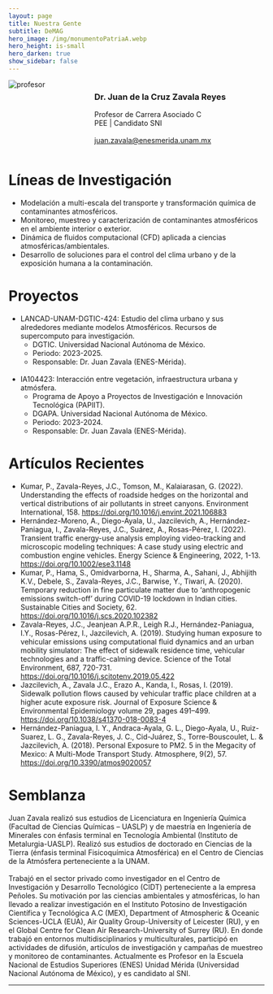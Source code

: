 ```yaml
---
layout: page
title: Nuestra Gente
subtitle: DeMAG
hero_image: /img/monumentoPatriaA.webp
hero_height: is-small
hero_darken: true
show_sidebar: false
---
```


<div class="columns is-align-items-center is-multiline pb-6">
    <div class="column">
        <img loading="lazy" src="{{ site.baseurl }}/img/drzavala.webp" alt="profesor" class="academicos_imagen"/>
    </div>
    <div class="column has-text-centered">
        <h3 class="has-text-primary">
            Dr. Juan de la Cruz Zavala Reyes
        </h3>
        <p class="has-text-weight-bold">
            Profesor de Carrera Asociado C
            <br/>
            PEE | Candidato SNI
            <br/>
            <br/>
            <a href="mailto:juan.zavala@enesmerida.unam.mx">
                juan.zavala@enesmerida.unam.mx
            </a>
        </p>
    </div>
</div>
<div class="content">
    <h1 class="has-text-centered has-text-primary">
        Líneas de Investigación
    </h1> 
    <ul class="has-text-weight-bold">
        <li>Modelación a multi-escala del transporte y transformación química de contaminantes atmosféricos.</li>
        <li>Monitoreo, muestreo y caracterización de contaminantes atmosféricos en el ambiente interior o exterior.</li>
        <li>Dinámica de fluidos computacional (CFD) aplicada a ciencias atmosféricas/ambientales.</li>
        <li>Desarrollo de soluciones para el control del clima urbano y de la exposición humana a la contaminación.</li>
    </ul>
    <h1 class="has-text-centered has-text-primary">
        Proyectos
    </h1> 
    <ul class="has-text-weight-bold">
        <li>LANCAD-UNAM-DGTIC-424: Estudio del clima urbano y sus alrededores mediante modelos Atmosféricos. Recursos de supercomputo para investigación.
            <ul class="has-text-weight-light is-italic">
                <li>DGTIC. Universidad Nacional Autónoma de México.</li>
                <li>Periodo: 2023-2025.</li>
                <li>Responsable: Dr. Juan Zavala (ENES-Mérida).</li>
            </ul>
        </li>
        <br/>
        <li>IA104423: Interacción entre vegetación, infraestructura urbana y atmósfera.
            <ul class="has-text-weight-light is-italic">
                <li>Programa de Apoyo a Proyectos de Investigación e Innovación Tecnológica (PAPIIT).</li>
                <li>DGAPA. Universidad Nacional Autónoma de México.</li>
                <li>Periodo: 2023-2024.</li>
                <li>Responsable: Dr. Juan Zavala (ENES-Mérida).</li>
            </ul>
        </li>
    </ul>
    <h1 class="has-text-centered has-text-primary">
        Artículos Recientes
    </h1> 
    <ul class="mb-4 has-text-weight-bold">
        <li>Kumar, P., Zavala-Reyes, J.C., Tomson, M., Kalaiarasan, G. (2022). Understanding the effects of roadside hedges on the horizontal and vertical distributions of air pollutants in street canyons. Environment International, 158. <a href="https://doi.org/10.1016/j.envint.2021.106883">https://doi.org/10.1016/j.envint.2021.106883</a></li>
        <li>Hernández-Moreno, A., Diego-Ayala, U., Jazcilevich, A., Hernández-Paniagua, I., Zavala-Reyes, J.C., Suárez, A., Rosas-Pérez, I. (2022). Transient traffic energy-use analysis employing video-tracking and microscopic modeling techniques: A case study using electric and combustion engine vehicles. Energy Science & Engineering, 2022, 1-13. <a href="https://doi.org/10.1002/ese3.1148">https://doi.org/10.1002/ese3.1148</a></li>
        <li>Kumar, P., Hama, S., Omidvarborna, H., Sharma, A., Sahani, J., Abhijith K.V., Debele, S., Zavala-Reyes, J.C., Barwise, Y., Tiwari, A. (2020). Temporary reduction in fine particulate matter due to ‘anthropogenic emissions switch-off’ during COVID-19 lockdown in Indian cities. Sustainable Cities and Society, 62. <a href="https://doi.org/10.1016/j.scs.2020.102382">https://doi.org/10.1016/j.scs.2020.102382</a></li>
        <li>Zavala-Reyes, J.C., Jeanjean A.P.R., Leigh R.J., Hernández-Paniagua, I.Y., Rosas-Pérez, I., Jazcilevich, A. (2019). Studying human exposure to vehicular emissions using computational fluid dynamics and an urban mobility simulator: The effect of sidewalk residence time, vehicular technologies and a traffic-calming device. Science of the Total Environment, 687, 720-731. <a href="https://doi.org/10.1016/j.scitotenv.2019.05.422">https://doi.org/10.1016/j.scitotenv.2019.05.422</a></li>
        <li>Jazcilevich, A., Zavala J.C., Erazo A., Kanda, I., Rosas, I. (2019). Sidewalk pollution flows caused by vehicular traffic place children at a higher acute exposure risk. Journal of Exposure Science & Environmental Epidemiology volume 29, pages 491–499. <a href="https://doi.org/10.1038/s41370-018-0083-4">https://doi.org/10.1038/s41370-018-0083-4</a></li>
        <li>Hernández-Paniagua, I. Y., Andraca-Ayala, G. L., Diego-Ayala, U., Ruiz-Suarez, L. G., Zavala-Reyes, J. C., Cid-Juárez, S., Torre-Bouscoulet, L. & Jazcilevich, A. (2018). Personal Exposure to PM2. 5 in the Megacity of Mexico: A Multi-Mode Transport Study. Atmosphere, 9(2), 57. <a href="https://doi.org/10.3390/atmos9020057">https://doi.org/10.3390/atmos9020057</a></li>
    </ul>
    <h1 class="has-text-centered has-text-primary">
        Semblanza
    </h1>
    <p class="has-text-justified is-italic">
        Juan Zavala realizó sus estudios de Licenciatura en Ingeniería Química (Facultad de Ciencias Químicas – UASLP) y de maestría en Ingeniería de Minerales con énfasis terminal en Tecnología Ambiental (Instituto de Metalurgia-UASLP). Realizó sus estudios de doctorado en Ciencias de la Tierra (énfasis terminal Fisicoquímica Atmosférica) en el Centro de Ciencias de la Atmósfera perteneciente a la UNAM.
        <br/>
        <br/>
        Trabajó en el sector privado como investigador en el Centro de Investigación y Desarrollo Tecnológico (CIDT) perteneciente a la empresa Peñoles. Su motivación por las ciencias ambientales y atmosféricas, lo han llevado a realizar investigación en el Instituto Potosino de Investigación Científica y Tecnológica A.C (MEX), Department of Atmospheric & Oceanic Sciences-UCLA (EUA), Air Quality Group-University of Leicester (RU), y en el Global Centre for Clean Air Research-University of Surrey (RU). En donde trabajó en entornos multidisciplinarios y multiculturales, participó en actividades de difusión, artículos de investigación y campañas de muestreo y monitoreo de contaminantes. Actualmente es Profesor en la Escuela Nacional de Estudios Superiores (ENES) Unidad Mérida (Universidad Nacional Autónoma de México), y es candidato al SNI.
    </p>
</div>

---
